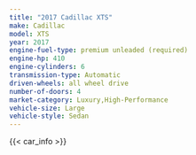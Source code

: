 ```yaml
---
title: "2017 Cadillac XTS"
make: Cadillac
model: XTS
year: 2017
engine-fuel-type: premium unleaded (required)
engine-hp: 410
engine-cylinders: 6
transmission-type: Automatic
driven-wheels: all wheel drive
number-of-doors: 4
market-category: Luxury,High-Performance
vehicle-size: Large
vehicle-style: Sedan
---
```


{{< car_info >}}
